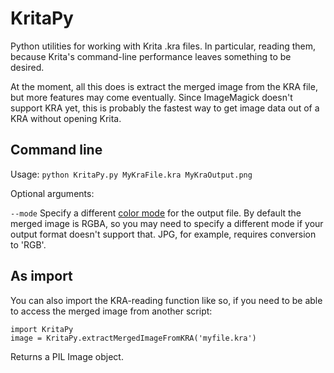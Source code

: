 # KritaPy
Python utilities for working with Krita .kra files. In particular,
reading them, because Krita's command-line performance leaves
something to be desired.

At the moment, all this does is extract the merged image from the KRA file, but more
features may come eventually. Since ImageMagick doesn't support KRA yet,
this is probably the fastest way to get image data out of a KRA without opening Krita.

## Command line

Usage:
`python KritaPy.py MyKraFile.kra MyKraOutput.png`

Optional arguments:

`--mode` Specify a different [color mode](https://pillow.readthedocs.io/en/stable/handbook/concepts.html#concept-modes) for the output file. By default the merged image is RGBA, so you may need to specify a different mode if
your output format doesn't support that. JPG, for example, requires conversion to 'RGB'.

## As import
You can also import the KRA-reading function like so, if you need to be able to access 
the merged image from another script:
```
import KritaPy
image = KritaPy.extractMergedImageFromKRA('myfile.kra')
```
Returns a PIL Image object.





